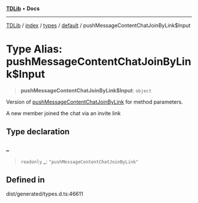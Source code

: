 [**TDLib**](../../../../../../README.md) • **Docs**

***

[TDLib](../../../../../../modules.md) / [index](../../../../../README.md) / [types](../../../README.md) / [default](../README.md) / pushMessageContentChatJoinByLink$Input

# Type Alias: pushMessageContentChatJoinByLink$Input

> **pushMessageContentChatJoinByLink$Input**: `object`

Version of [pushMessageContentChatJoinByLink](pushMessageContentChatJoinByLink.md) for method parameters.

A new member joined the chat via an invite link

## Type declaration

### \_

> `readonly` **\_**: `"pushMessageContentChatJoinByLink"`

## Defined in

dist/generated/types.d.ts:46611
